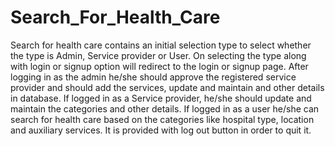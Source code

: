 # Search_For_Health_Care
Search for health care  contains an initial selection type to select whether the type is Admin, Service provider or User. On selecting the type along with login or signup option will redirect to the login or signup page. After logging in as the admin he/she should approve the registered service provider and should add the services, update and maintain and other details in database. 
If logged in as a Service provider, he/she should update and maintain the categories and other details. If logged in as a user he/she can search for health care based on the categories like hospital type, location and auxiliary services. It is provided with log out button in order to quit it.
